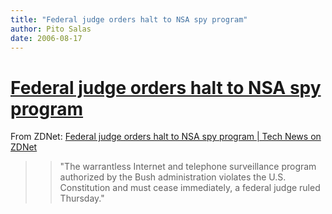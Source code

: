 ```yaml
---
title: "Federal judge orders halt to NSA spy program"
author: Pito Salas
date: 2006-08-17
---
```

# [Federal judge orders halt to NSA spy program](None)


From ZDNet: [Federal judge orders halt to NSA spy program | Tech News on
ZDNet](<http://news.zdnet.com/2100-1035_22-6106772.html?tag=nl.e589> "Federal
judge orders halt to NSA spy program | Tech News on ZDNet")

>>

>> "The warrantless Internet and telephone surveillance program authorized by
the Bush administration violates the U.S. Constitution and must cease
immediately, a federal judge ruled Thursday."


